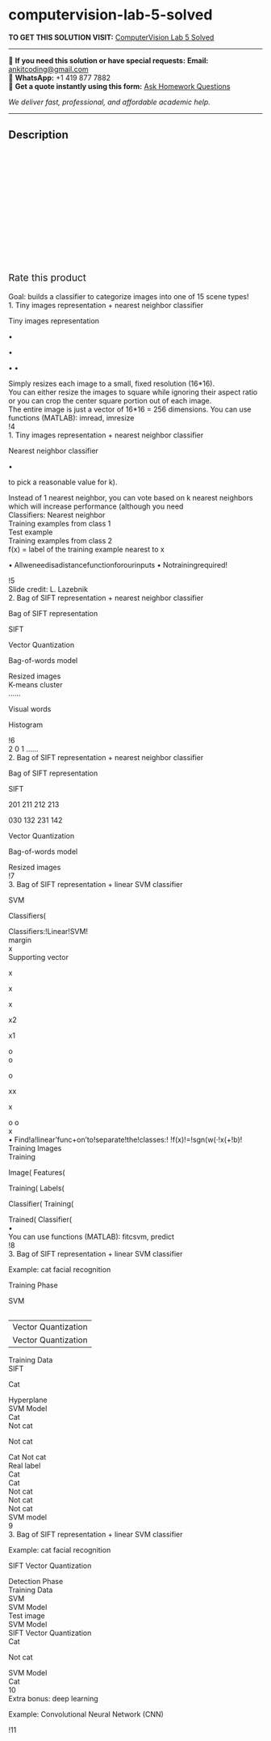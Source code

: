 # computervision-lab-5-solved
**TO GET THIS SOLUTION VISIT:** [ComputerVision Lab 5 Solved](https://www.ankitcodinghub.com/product/computervision-lab-5-solved/)


---

📩 **If you need this solution or have special requests:** **Email:** ankitcoding@gmail.com  
📱 **WhatsApp:** +1 419 877 7882  
📄 **Get a quote instantly using this form:** [Ask Homework Questions](https://www.ankitcodinghub.com/services/ask-homework-questions/)

*We deliver fast, professional, and affordable academic help.*

---

<h2>Description</h2>



<div class="kk-star-ratings kksr-auto kksr-align-center kksr-valign-top" data-payload="{&quot;align&quot;:&quot;center&quot;,&quot;id&quot;:&quot;92965&quot;,&quot;slug&quot;:&quot;default&quot;,&quot;valign&quot;:&quot;top&quot;,&quot;ignore&quot;:&quot;&quot;,&quot;reference&quot;:&quot;auto&quot;,&quot;class&quot;:&quot;&quot;,&quot;count&quot;:&quot;0&quot;,&quot;legendonly&quot;:&quot;&quot;,&quot;readonly&quot;:&quot;&quot;,&quot;score&quot;:&quot;0&quot;,&quot;starsonly&quot;:&quot;&quot;,&quot;best&quot;:&quot;5&quot;,&quot;gap&quot;:&quot;4&quot;,&quot;greet&quot;:&quot;Rate this product&quot;,&quot;legend&quot;:&quot;0\/5 - (0 votes)&quot;,&quot;size&quot;:&quot;24&quot;,&quot;title&quot;:&quot;ComputerVision Lab 5  Solved&quot;,&quot;width&quot;:&quot;0&quot;,&quot;_legend&quot;:&quot;{score}\/{best} - ({count} {votes})&quot;,&quot;font_factor&quot;:&quot;1.25&quot;}">

<div class="kksr-stars">

<div class="kksr-stars-inactive">
            <div class="kksr-star" data-star="1" style="padding-right: 4px">


<div class="kksr-icon" style="width: 24px; height: 24px;"></div>
        </div>
            <div class="kksr-star" data-star="2" style="padding-right: 4px">


<div class="kksr-icon" style="width: 24px; height: 24px;"></div>
        </div>
            <div class="kksr-star" data-star="3" style="padding-right: 4px">


<div class="kksr-icon" style="width: 24px; height: 24px;"></div>
        </div>
            <div class="kksr-star" data-star="4" style="padding-right: 4px">


<div class="kksr-icon" style="width: 24px; height: 24px;"></div>
        </div>
            <div class="kksr-star" data-star="5" style="padding-right: 4px">


<div class="kksr-icon" style="width: 24px; height: 24px;"></div>
        </div>
    </div>

<div class="kksr-stars-active" style="width: 0px;">
            <div class="kksr-star" style="padding-right: 4px">


<div class="kksr-icon" style="width: 24px; height: 24px;"></div>
        </div>
            <div class="kksr-star" style="padding-right: 4px">


<div class="kksr-icon" style="width: 24px; height: 24px;"></div>
        </div>
            <div class="kksr-star" style="padding-right: 4px">


<div class="kksr-icon" style="width: 24px; height: 24px;"></div>
        </div>
            <div class="kksr-star" style="padding-right: 4px">


<div class="kksr-icon" style="width: 24px; height: 24px;"></div>
        </div>
            <div class="kksr-star" style="padding-right: 4px">


<div class="kksr-icon" style="width: 24px; height: 24px;"></div>
        </div>
    </div>
</div>


<div class="kksr-legend" style="font-size: 19.2px;">
            <span class="kksr-muted">Rate this product</span>
    </div>
    </div>
<div class="page" title="Page 1">
<div class="section">
<div class="layoutArea">
<div class="column"></div>
</div>
</div>
</div>
<div class="page" title="Page 2">
<div class="section">
<div class="layoutArea">
<div class="column"></div>
</div>
<div class="layoutArea">
<div class="column">
&nbsp;

</div>
</div>
</div>
</div>
<div class="page" title="Page 3">
<div class="section">
<div class="layoutArea">
<div class="column">
Goal: builds a classifier to categorize images into one of 15 scene types!

</div>
</div>
</div>
</div>
<div class="page" title="Page 4">
<div class="section">
<div class="layoutArea">
<div class="column">
1. Tiny images representation + nearest neighbor classifier

Tiny images representation

•

•

• •

</div>
</div>
<div class="layoutArea">
<div class="column">
Simply resizes each image to a small, fixed resolution (16*16).

</div>
</div>
<div class="layoutArea">
<div class="column">
You can either resize the images to square while ignoring their aspect ratio or you can crop the center square portion out of each image.

</div>
</div>
<div class="layoutArea">
<div class="column">
The entire image is just a vector of 16*16 = 256 dimensions. You can use functions (MATLAB): imread, imresize

</div>
</div>
<div class="layoutArea">
<div class="column">
!4

</div>
</div>
</div>
</div>
<div class="page" title="Page 5">
<div class="section">
<div class="layoutArea">
<div class="column">
1. Tiny images representation + nearest neighbor classifier

Nearest neighbor classifier

•

to pick a reasonable value for k).

</div>
</div>
<div class="layoutArea">
<div class="column">
Instead of 1 nearest neighbor, you can vote based on k nearest neighbors which will increase performance (although you need

</div>
</div>
<div class="layoutArea">
<div class="column">
Classifiers: Nearest neighbor

</div>
</div>
<div class="section">
<div class="layoutArea">
<div class="column">
Training examples from class 1

</div>
<div class="column">
Test example

</div>
<div class="column">
Training examples from class 2

</div>
</div>
<div class="layoutArea">
<div class="column">
f(x) = label of the training example nearest to x

• Allweneedisadistancefunctionforourinputs • Notrainingrequired!

</div>
</div>
</div>
<div class="layoutArea">
<div class="column">
!5

</div>
</div>
<div class="layoutArea">
<div class="column">
Slide credit: L. Lazebnik

</div>
</div>
</div>
</div>
<div class="page" title="Page 6">
<div class="section">
<div class="layoutArea">
<div class="column">
2. Bag of SIFT representation + nearest neighbor classifier

Bag of SIFT representation

SIFT

</div>
</div>
<div class="section">
<div class="layoutArea">
<div class="column">
Vector Quantization

Bag-of-words model

</div>
</div>
</div>
<div class="layoutArea">
<div class="column">
Resized images

</div>
</div>
<div class="layoutArea">
<div class="column">
K-means cluster

</div>
<div class="column">
……

Visual words

Histogram

</div>
</div>
<div class="layoutArea">
<div class="column">
!6

</div>
</div>
<div class="layoutArea">
<div class="column">
2 0 1 ……

</div>
</div>
</div>
</div>
<div class="page" title="Page 7">
<div class="section">
<div class="layoutArea">
<div class="column">
2. Bag of SIFT representation + nearest neighbor classifier

Bag of SIFT representation

SIFT

201 211 212 213

030 132 231 142

</div>
</div>
<div class="section">
<div class="layoutArea">
<div class="column">
Vector Quantization

Bag-of-words model

</div>
</div>
</div>
<div class="layoutArea">
<div class="column">
Resized images

</div>
</div>
<div class="layoutArea">
<div class="column">
!7

</div>
</div>
</div>
</div>
<div class="page" title="Page 8">
<div class="section">
<div class="layoutArea">
<div class="column">
3. Bag of SIFT representation + linear SVM classifier

SVM

Classifiers(

</div>
</div>
<div class="layoutArea">
<div class="column">
Classifiers:!Linear!SVM!

</div>
</div>
<div class="section">
<div class="section">
<div class="layoutArea">
<div class="column">
margin

</div>
<div class="column">
x

</div>
</div>
<div class="layoutArea">
<div class="column">
Supporting vector

x

x

x

</div>
</div>
<div class="layoutArea">
<div class="column">
x2

x1

</div>
<div class="column">
o

</div>
</div>
<div class="layoutArea">
<div class="column">
o

o

</div>
<div class="column">
xx

x

</div>
</div>
<div class="layoutArea">
<div class="column">
o o

</div>
<div class="column">
x

</div>
</div>
<div class="layoutArea">
<div class="column">
• Find!a!linear’func+on’to!separate!the!classes:! !f(x)!=!sgn(w(⋅!x(+!b)!

</div>
</div>
</div>
<div class="section">
<div class="layoutArea">
<div class="column">
Training Images

</div>
<div class="column">
Training

Image( Features(

</div>
<div class="column">
Training( Labels(

Classifier( Training(

</div>
</div>
<div class="layoutArea">
<div class="column">
Trained( Classifier(

</div>
</div>
</div>
</div>
<div class="layoutArea">
<div class="column">
•

</div>
<div class="column">
You can use functions (MATLAB): fitcsvm, predict

</div>
</div>
<div class="layoutArea">
<div class="column">
!8

</div>
</div>
</div>
</div>
<div class="page" title="Page 9">
<div class="section">
<div class="layoutArea">
<div class="column">
3. Bag of SIFT representation + linear SVM classifier

Example: cat facial recognition

</div>
<div class="column">
Training Phase

SVM

</div>
</div>
<table>
<tbody>
<tr>
<td>
<div class="layoutArea">
<div class="column">
Vector Quantization

</div>
</div>
</td>
</tr>
<tr>
<td>
<div class="layoutArea">
<div class="column">
Vector Quantization

</div>
</div>
</td>
</tr>
</tbody>
</table>
<div class="layoutArea">
<div class="column">
Training Data

</div>
</div>
<div class="layoutArea">
<div class="column">
SIFT

Cat

</div>
<div class="column">
Hyperplane

</div>
</div>
<div class="layoutArea">
<div class="column">
SVM Model

</div>
</div>
<div class="layoutArea">
<div class="column">
Cat

</div>
</div>
<div class="layoutArea">
<div class="column">
Not cat

Not cat

</div>
</div>
<div class="layoutArea">
<div class="column">
Cat Not cat

</div>
<div class="column">
Real label

</div>
</div>
<div class="layoutArea">
<div class="column">
Cat

</div>
</div>
<div class="layoutArea">
<div class="column">
Cat

</div>
</div>
<div class="layoutArea">
<div class="column">
Not cat

</div>
</div>
<div class="layoutArea">
<div class="column">
Not cat

</div>
</div>
<div class="layoutArea">
<div class="column">
Not cat

</div>
</div>
<div class="layoutArea">
<div class="column">
SVM model

</div>
</div>
<div class="layoutArea">
<div class="column">
9

</div>
</div>
</div>
</div>
<div class="page" title="Page 10">
<div class="section">
<div class="layoutArea">
<div class="column">
3. Bag of SIFT representation + linear SVM classifier

Example: cat facial recognition

SIFT Vector Quantization

</div>
<div class="column">
Detection Phase

</div>
</div>
<div class="layoutArea">
<div class="column">
Training Data

</div>
</div>
<div class="layoutArea">
<div class="column">
SVM

</div>
</div>
<div class="layoutArea">
<div class="column">
SVM Model

</div>
</div>
<div class="layoutArea">
<div class="column">
Test image

</div>
</div>
<div class="layoutArea">
<div class="column">
SVM Model

</div>
</div>
<div class="layoutArea">
<div class="column">
SIFT Vector Quantization

</div>
<div class="column">
Cat

Not cat

</div>
</div>
<div class="layoutArea">
<div class="column">
SVM Model

</div>
</div>
<div class="layoutArea">
<div class="column">
Cat

</div>
</div>
<div class="layoutArea">
<div class="column">
10

</div>
</div>
</div>
</div>
<div class="page" title="Page 11">
<div class="section">
<div class="layoutArea">
<div class="column">
Extra bonus: deep learning

Example: Convolutional Neural Network (CNN)

</div>
</div>
<div class="layoutArea">
<div class="column">
!11

</div>
</div>
</div>
</div>
